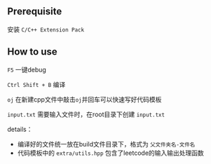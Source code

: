 ## Prerequisite

安装 `C/C++ Extension Pack`

## How to use

`F5` 一键debug

`Ctrl Shift + B` 编译

`oj` 在新建cpp文件中敲击`oj`并回车可以快速写好代码模板

`input.txt` 需要输入文件时，在root目录下创建 `input.txt`

details：
* 编译好的文件统一放在build文件目录下，格式为 `父文件夹名-文件名`
* 代码模板中的 `extra/utils.hpp` 包含了leetcode的输入输出处理函数




